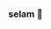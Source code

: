 ### selam 👋

<!--
**avnseka/avnseka** is a ✨ _special_ ✨ repository because its `README.md` (this file) appears on your GitHub profile.

Here are some ideas to get you started:

- klasik avn.
- kod yazar tasarım yaparım.
